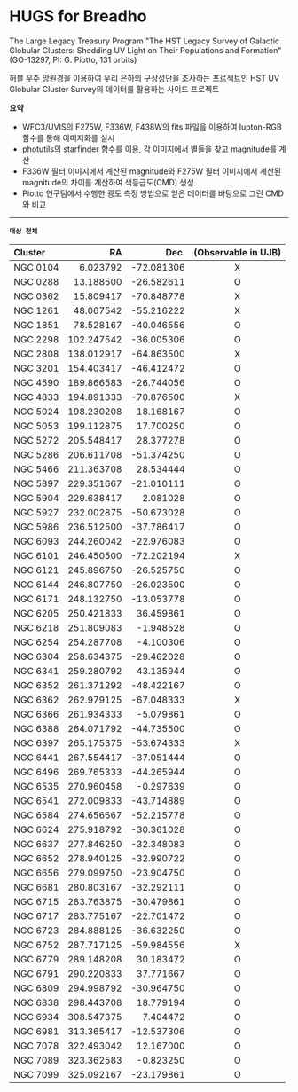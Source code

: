 # HUGS for Breadho

The Large Legacy Treasury Program "The HST Legacy Survey of Galactic Globular Clusters: Shedding UV Light on Their Populations and Formation" (GO-13297, PI: G. Piotto, 131 orbits) 

허블 우주 망원경을 이용하여 우리 은하의 구상성단을 조사하는 프로젝트인 HST UV Globular Cluster Survey의 데이터를 활용하는 사이드 프로젝트 

**요약** 

- WFC3/UVIS의 F275W, F336W, F438W의 fits 파일을 이용하여 lupton-RGB 함수를 통해 이미지화를 실시
- photutils의 starfinder 함수를 이용, 각 이미지에서 별들을 찾고 magnitude를 계산
- F336W 필터 이미지에서 계산된 magnitude와 F275W 필터 이미지에서 계산된 magnitude의 차이를 계산하여 색등급도(CMD) 생성
- Piotto 연구팀에서 수행한 광도 측정 방법으로 얻은 데이터를 바탕으로 그린 CMD와 비교


---

**`대상 천체`**

Cluster	  |       RA  |        Dec. | (Observable in UJB)
:----------|-----------:|-------------:|:----------------:|
NGC 0104|	6.023792 |	-72.081306| X |
NGC 0288|	13.188500|	-26.582611| O |
NGC 0362|	15.809417|	-70.848778| X | 
NGC 1261|	48.067542|	-55.216222| X | 
NGC 1851|	78.528167|	-40.046556| O |
NGC 2298|	102.247542|	-36.005306| O | 
NGC 2808|	138.012917|	-64.863500| X | 
NGC 3201|	154.403417|	-46.412472| O |
NGC 4590|	189.866583|	-26.744056| O |
NGC 4833|	194.891333|	-70.876500| X |
NGC 5024|	198.230208|	18.168167| O |
NGC 5053|	199.112875|	17.700250| O |
NGC 5272|	205.548417|	28.377278| O |
NGC 5286|	206.611708|	-51.374250| O |
NGC 5466|	211.363708|	28.534444| O |
NGC 5897|	229.351667|	-21.010111| O |
NGC 5904|	229.638417|	2.081028| O |
NGC 5927|	232.002875|	-50.673028| O |
NGC 5986|	236.512500|	-37.786417| O |
NGC 6093|	244.260042|	-22.976083| O |
NGC 6101|	246.450500|	-72.202194| X | 
NGC 6121|	245.896750|	-26.525750| O |
NGC 6144|	246.807750|	-26.023500| O |
NGC 6171|	248.132750|	-13.053778| O |
NGC 6205|	250.421833|	36.459861| O |
NGC 6218|	251.809083|	-1.948528| O | 
NGC 6254|	254.287708|	-4.100306| O | 
NGC 6304|	258.634375|	-29.462028| O | 
NGC 6341|	259.280792|	43.135944| O | 
NGC 6352|	261.371292|	-48.422167| O |
NGC 6362|	262.979125|	-67.048333| X |
NGC 6366|	261.934333|	-5.079861| O |
NGC 6388|	264.071792|	-44.735500| O |
NGC 6397|	265.175375|	-53.674333| X |
NGC 6441|	267.554417|	-37.051444| O |
NGC 6496|	269.765333|	-44.265944| O |
NGC 6535|	270.960458|	-0.297639| O |
NGC 6541|	272.009833|	-43.714889| O |
NGC 6584|	274.656667|	-52.215778| O |
NGC 6624|	275.918792|	-30.361028| O |
NGC 6637|	277.846250|	-32.348083| O |
NGC 6652|	278.940125|	-32.990722| O |
NGC 6656|	279.099750|	-23.904750| O |
NGC 6681|	280.803167|	-32.292111| O |
NGC 6715|	283.763875|	-30.479861| O |
NGC 6717|	283.775167|	-22.701472| O |
NGC 6723|	284.888125|	-36.632250| O |
NGC 6752|	287.717125|	-59.984556| X |
NGC 6779|	289.148208|	30.183472| O |
NGC 6791|	290.220833|	37.771667| O |
NGC 6809|	294.998792|	-30.964750| O |
NGC 6838|	298.443708|	18.779194| O |
NGC 6934|	308.547375|	7.404472| O |
NGC 6981|	313.365417|	-12.537306| O |
NGC 7078|	322.493042|	12.167000| O |
NGC 7089|	323.362583|	-0.823250| O |
NGC 7099|	325.092167|	-23.179861| O |
